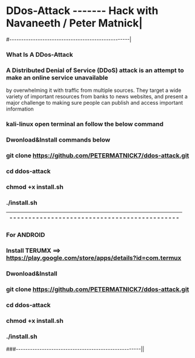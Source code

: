 # DDos-Attack ------- Hack with Navaneeth / Peter Matnick|
#---------------------------------------------------|

### What Is A DDos-Attack

### A Distributed Denial of Service (DDoS) attack is an attempt to make an online service unavailable 
by overwhelming it with traffic from multiple sources. They target a wide variety of important resources
from banks to news websites, and present a major challenge to making sure people can publish and access important information

### kali-linux open terminal an follow the below command 

### Dwonload&Install commands below

### git clone https://github.com/PETERMATNICK7/ddos-attack.git

### cd ddos-attack

### chmod +x install.sh

### ./install.sh 
---------------------------------------------|
---------------------------------------------|
### For ANDROID 

### Install TERUMX ==> https://play.google.com/store/apps/details?id=com.termux 

### Dwonload&Install

### git clone https://github.com/PETERMATNICK7/ddos-attack.git

### cd ddos-attack

### chmod +x install.sh

### ./install.sh

###-----------------------------------------------------||
